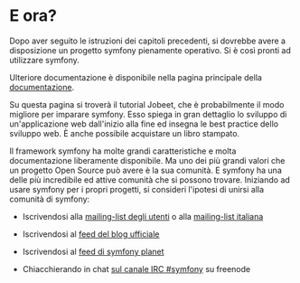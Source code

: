 E ora?
======

Dopo aver seguito le istruzioni dei capitoli precedenti, si dovrebbe avere
a disposizione un progetto symfony pienamente operativo. Si è così pronti
ad utilizzare symfony.

Ulteriore documentazione è disponibile nella pagina principale della
[documentazione](http://www.symfony-project.org/doc/1_2/).

Su questa pagina si troverà il tutorial Jobeet, che è probabilmente
il modo migliore per imparare symfony. Esso spiega in gran dettaglio
lo sviluppo di un'applicazione web dall'inizio alla fine ed insegna
le best practice dello sviluppo web. È anche possibile acquistare
un libro stampato.

Il framework symfony ha molte grandi caratteristiche e molta
documentazione liberamente disponibile. Ma uno dei più grandi
valori che un progetto Open Source può avere è la sua comunità.
E symfony ha una delle più incredibile ed attive comunità che si
possono trovare. Iniziando ad usare symfony per i propri progetti,
si consideri l'ipotesi di unirsi alla comunità di symfony:

  * Iscrivendosi alla [mailing-list degli utenti](http://groups.google.com/group/symfony-users)
    o alla [mailing-list italiana](http://groups.google.com/group/symfony-it)

  * Iscrivendosi al [feed del blog ufficiale](http://feeds.feedburner.com/symfony/blog)

  * Iscrivendosi al [feed di symfony planet](http://feeds.feedburner.com/symfony/planet)

  * Chiacchierando in chat [sul canale IRC #symfony](irc://irc.freenode.net/symfony)
    su freenode
